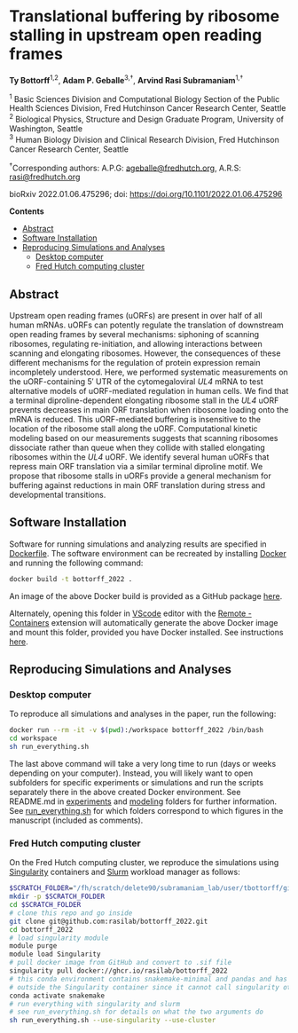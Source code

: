 # Translational buffering by ribosome stalling in upstream open reading frames <!-- omit in toc -->

**Ty Bottorff**<sup>1,2</sup>, **Adam P. Geballe**<sup>3,†</sup>, **Arvind Rasi
Subramaniam**<sup>1,†</sup>

<sup>1</sup> Basic Sciences Division and Computational Biology Section of the
Public Health Sciences Division, Fred Hutchinson Cancer Research Center, Seattle
<br/>
<sup>2</sup> Biological Physics, Structure and Design Graduate Program,
University of Washington, Seattle <br/>
<sup>3</sup> Human Biology Division and Clinical Research Division, Fred
Hutchinson Cancer Research Center, Seattle <br/>

<sup>†</sup>Corresponding authors: A.P.G: <ageballe@fredhutch.org>, A.R.S:
<rasi@fredhutch.org>

bioRxiv 2022.01.06.475296; doi: https://doi.org/10.1101/2022.01.06.475296

**Contents**
- [Abstract](#abstract)
- [Software Installation](#software-installation)
- [Reproducing Simulations and Analyses](#reproducing-simulations-and-analyses)
  - [Desktop computer](#desktop-computer)
  - [Fred Hutch computing cluster](#fred-hutch-computing-cluster)

## Abstract

Upstream open reading frames (uORFs) are present in over half of all human
mRNAs. uORFs can potently regulate the translation of downstream open reading
frames by several mechanisms: siphoning of scanning ribosomes, regulating
re-initiation, and allowing interactions between scanning and elongating
ribosomes. However, the consequences of these different mechanisms for the
regulation of protein expression remain incompletely understood. Here, we
performed systematic measurements on the uORF-containing 5′ UTR of the
cytomegaloviral *UL4* mRNA to test alternative models of uORF-mediated
regulation in human cells. We find that a terminal diproline-dependent
elongating ribosome stall in the *UL4* uORF prevents decreases in main ORF
translation when ribosome loading onto the mRNA is reduced. This uORF-mediated
buffering is insensitive to the location of the ribosome stall along the uORF.
Computational kinetic modeling based on our measurements suggests that scanning
ribosomes dissociate rather than queue when they collide with stalled elongating
ribosomes within the *UL4* uORF. We identify several human uORFs that repress
main ORF translation via a similar terminal diproline motif. We propose that
ribosome stalls in uORFs provide a general mechanism for buffering against
reductions in main ORF translation during stress and developmental transitions.

## Software Installation

Software for running simulations and analyzing results are specified in
[Dockerfile](Dockerfile). The software environment can be recreated by
installing [Docker](https://docs.docker.com/engine/install/) and running the
following command:

```bash
docker build -t bottorff_2022 .
```

An image of the above Docker build is provided as a GitHub package
[here](https://github.com/rasilab/bottorff_2022/pkgs/container/bottorff_2022).

Alternately, opening this folder in [VScode](https://code.visualstudio.com/)
editor with the [Remote -
Containers](https://marketplace.visualstudio.com/items?itemName=ms-vscode-remote.remote-containers)
extension will automatically generate the above Docker image and mount this
folder, provided you have Docker installed. See instructions
[here](https://code.visualstudio.com/docs/remote/containers).

## Reproducing Simulations and Analyses

### Desktop computer

To reproduce all simulations and analyses in the paper, run the following:

```bash
docker run --rm -it -v $(pwd):/workspace bottorff_2022 /bin/bash
cd workspace 
sh run_everything.sh
```

The last above command will take a very long time to run (days or weeks
depending on your computer). Instead, you will likely want to open subfolders
for specific experiments or simulations and run the scripts separately there in
the above created Docker environment. See README.md in
[experiments](./experiments) and [modeling](./modeling) folders for further
information. See [run_everything.sh](run_everything.sh) for which folders
correspond to which figures in the manuscript (included as comments).

### Fred Hutch computing cluster

On the Fred Hutch computing cluster, we reproduce the simulations using
[Singularity](https://sylabs.io/guides/3.5/user-guide/introduction.html)
containers and [Slurm](https://slurm.schedmd.com/documentation.html) workload
manager as follows:

```bash
$SCRATCH_FOLDER="/fh/scratch/delete90/subramaniam_lab/user/tbottorff/git"
mkdir -p $SCRATCH_FOLDER
cd $SCRATCH_FOLDER 
# clone this repo and go inside
git clone git@github.com:rasilab/bottorff_2022.git
cd bottorff_2022
# load singularity module
module purge
module load Singularity
# pull docker image from GitHub and convert to .sif file 
singularity pull docker://ghcr.io/rasilab/bottorff_2022
# this conda environment contains snakemake-minimal and pandas and has to be
# outside the Singularity container since it cannot call singularity otherwise
conda activate snakemake
# run everything with singularity and slurm
# see run_everything.sh for details on what the two arguments do
sh run_everything.sh --use-singularity --use-cluster
```
